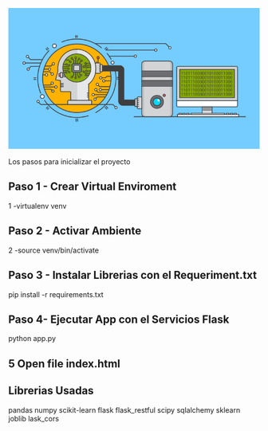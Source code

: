 ![Alt text](img/ml.jpeg?raw=true "Machine Learning")

Los pasos para inicializar  el proyecto 

##  Paso 1 - Crear Virtual Enviroment
1 -virtualenv venv
##  Paso 2 - Activar Ambiente
 2 -source venv/bin/activate
##  Paso 3 - Instalar  Librerias con el Requeriment.txt
pip install -r requirements.txt
##  Paso 4- Ejecutar App con el Servicios Flask
python app.py
## 5 Open file index.html

## Librerias Usadas
pandas
numpy
scikit-learn
flask
flask_restful
scipy
sqlalchemy
sklearn
joblib
lask_cors


